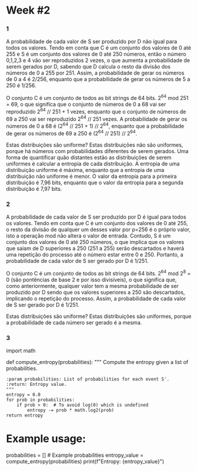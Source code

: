 # Week #2 

### 1 

A probabilidade de cada valor de S ser produzido por D não igual para todos os valores.
Tendo em conta que C é um conjunto dos valores de 0 até 255 e S é um conjunto dos valores de 0 até 250 números, então o número 0,1,2,3 e 4 vão ser reproduzidos 2 vezes, o que aumenta a probabilidade de serem gerados por D, sabendo que D calcula o resto da divisão dos números de 0 a 255 por 251. Assim, a probabilidade de gerar os números de 0 a 4 é 2/256, enquanto que a probabilidade de gerar os números de 5 a 250 é 1/256.

O conjunto C é um conjunto de todos as bit strings de 64 bits.
2<sup>64</sup> mod 251 = 69, o que significa que o conjunto de números de 0 a 68 vai ser reproduzido 2<sup>64</sup> // 251 + 1 vezes, enquanto que o conjunto de números de 69 a 250 vai ser reproduzido 2<sup>64</sup> // 251 vezes. A probabilidade de gerar os números de 0 a 68 é (2<sup>64</sup> // 251 + 1) // 2<sup>64</sup>, enquanto que a probabilidade de gerar os números de 69 a 250 é (2<sup>64</sup> // 251) // 2<sup>64</sup>.

Estas distribuições são uniforme?
Estas distribuições não são uniformes, porque há números com probabilidades diferentes de serem gerados. Uma forma de quantificar quão distantes estão as distribuições de serem uniformes é calcular a entropia de cada distribuição. A entropia de uma distribuição uniforme é máxima, enquanto que a entropia de uma distribuição não uniforme é menor. O valor da entropia para a primeira distribuição é 7,96 bits, enquanto que o valor da entropia para a segunda distribuição é 7,97 bits.

### 2

A probabilidade de cada valor de S ser produzido por D é igual para todos os valores.
Tendo em conta que C é um conjunto dos valores de 0 até 255, o resto da divisão de qualquer um desses valor por p=256 é o próprio valor, isto a operação mod não altera o valor de entrada. Contudo, S é um conjunto dos valores de 0 até 250 números, o que implica que os valores que saiam de D superiores a 250 (251 a 255) serão descartados e haverá uma repetição do processo até o número estar entre 0 e 250. Portanto, a probabilidade de cada valor de S ser gerado por D é 1/251. 

O conjunto C é um conjunto de todos as bit strings de 64 bits.
2<sup>64</sup> mod 2<sup>8</sup> = 0 (são pontências de base 2 e por isso divisíveis), o que significa que, como anteriormente, qualquer valor tem a mesma probabilidade de ser produzido por D sendo que os valores superiores a 250 são descartados, implicando o repetição do processo. Assim, a probabilidade de cada valor de S ser gerado por D é 1/251.

Estas distribuições são uniforme?
Estas distribuições são uniformes, porque a probabilidade de cada número ser gerado é a mesma.

### 3

import math

def compute_entropy(probabilities):
    """
    Compute the entropy given a list of probabilities.
    
    :param probabilities: List of probabilities for each event S'.
    :return: Entropy value.
    """
    entropy = 0.0
    for prob in probabilities:
        if prob > 0:  # To avoid log(0) which is undefined
            entropy -= prob * math.log2(prob)
    return entropy

# Example usage:
probabilities = []  # Example probabilities
entropy_value = compute_entropy(probabilities)
print(f"Entropy: {entropy_value}")




